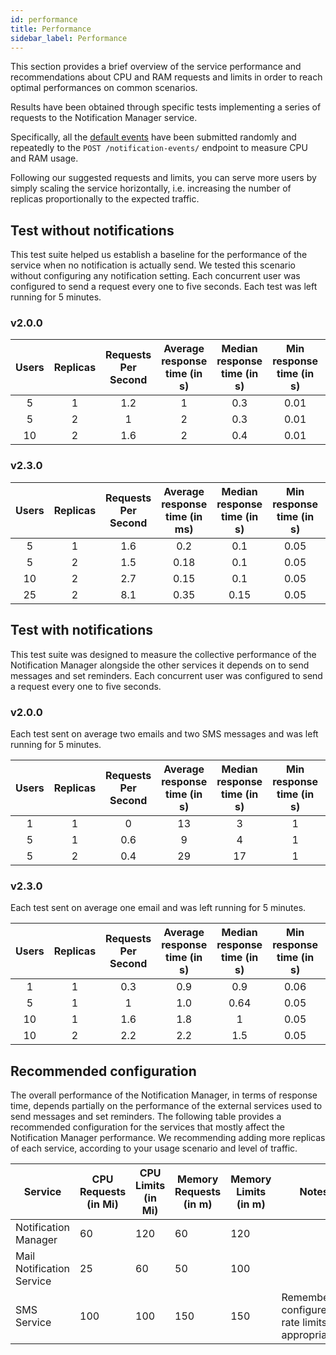 ```yaml
---
id: performance
title: Performance
sidebar_label: Performance
---
```


<!--
WARNING: this file was automatically generated by Mia-Platform Doc Aggregator.
DO NOT MODIFY IT BY HAND.
Instead, modify the source file and run the aggregator to regenerate this file.
-->

This section provides a brief overview of the service performance and recommendations about CPU and RAM requests and limits in order to reach optimal performances on common scenarios.

Results have been obtained through specific tests implementing a series of requests to the Notification Manager service.

Specifically, all the [default events][default-events] have been submitted randomly and repeatedly to the `POST /notification-events/` endpoint to measure CPU and RAM usage.

Following our suggested requests and limits, you can serve more users by simply scaling the service horizontally, i.e. increasing the number of replicas proportionally to the expected traffic.

## Test without notifications

This test suite helped us establish a baseline for the performance of the service when no notification is actually send.
We tested this scenario without configuring any notification setting.
Each concurrent user was configured to send a request every one to five seconds.
Each test was left running for 5 minutes.

### v2.0.0

| Users | Replicas | Requests Per Second | Average response time (in s) | Median response time (in s) | Min response time (in s) | Max response time (ms) |
|:-----:|:--------:|:-------------------:|:----------------------------:|:---------------------------:|:------------------------:|:----------------------:|
|   5   |    1     |         1.2         |              1               |             0.3             |           0.01           |           11           |
|   5   |    2     |          1          |              2               |             0.3             |           0.01           |           60           |
|  10   |    2     |         1.6         |              2               |             0.4             |           0.01           |           26           |

### v2.3.0

| Users | Replicas | Requests Per Second | Average response time (in ms) | Median response time (in s) | Min response time (in s) | Max response time (ms) |
|:-----:|:--------:|:-------------------:|:-----------------------------:|:---------------------------:|:------------------------:|:----------------------:|
|   5   |    1     |         1.6         |              0.2              |             0.1             |           0.05           |           3            |
|   5   |    2     |         1.5         |             0.18              |             0.1             |           0.05           |          1.5           |
|  10   |    2     |         2.7         |             0.15              |             0.1             |           0.05           |          1.7           |
|  25   |    2     |         8.1         |             0.35              |            0.15             |           0.05           |           7            |

## Test with notifications

This test suite was designed to measure the collective performance of the Notification Manager alongside the other services it depends on to send messages and set reminders.
Each concurrent user was configured to send a request every one to five seconds.

### v2.0.0

Each test sent on average two emails and two SMS messages and was left running for 5 minutes.

| Users | Replicas | Requests Per Second | Average response time (in s) | Median response time (in s) | Min response time (in s) | Max response time (s) |
|:-----:|:--------:|:-------------------:|:----------------------------:|:---------------------------:|:------------------------:|:---------------------:|
|   1   |    1     |          0          |              13              |              3              |            1             |          60           |
|   5   |    1     |         0.6         |              9               |              4              |            1             |          60           |
|   5   |    2     |         0.4         |              29              |             17              |            1             |          60           |

### v2.3.0

Each test sent on average one email and was left running for 5 minutes.

| Users | Replicas | Requests Per Second | Average response time (in s) | Median response time (in s) | Min response time (in s) | Max response time (s) |
|:-----:|:--------:|:-------------------:|:----------------------------:|:---------------------------:|:------------------------:|:---------------------:|
|   1   |    1     |         0.3         |             0.9              |             0.9             |           0.06           |          3.2          |
|   5   |    1     |          1          |             1.0              |            0.64             |           0.05           |          6.3          |
|  10   |    1     |         1.6         |             1.8              |              1              |           0.05           |         11.3          |
|  10   |    2     |         2.2         |             2.2              |             1.5             |           0.05           |         14.8          |

## Recommended configuration

The overall performance of the Notification Manager, in terms of response time, depends partially on the performance of the external services used to send messages and set reminders.
The following table provides a recommended configuration for the services that mostly affect the Notification Manager performance.
We recommending adding more replicas of each service, according to your usage scenario and level of traffic.

| Service                   | CPU Requests (in Mi) | CPU Limits (in Mi) | Memory Requests (in m) | Memory Limits (in m) | Notes                                                |
|---------------------------|----------------------|--------------------|------------------------|----------------------|------------------------------------------------------|
| Notification Manager      | 60                   | 120                | 60                     | 120                  |                                                      |
| Mail Notification Service | 25                   | 60                 | 50                     | 100                  |                                                      |
| SMS Service               | 100                  | 100                | 150                    | 150                  | Remember to configure the rate limits appropriately. |


[default-events]: /runtime_suite/notification-manager-service/10_overview.md#default-events
